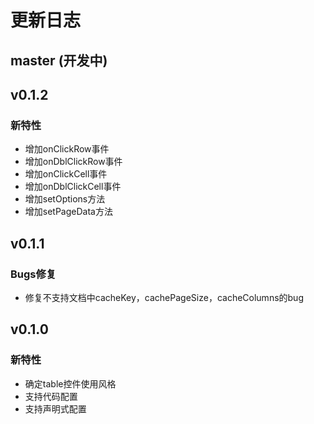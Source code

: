# 更新日志

## master (开发中)


<!-- ## v1.0.4 -->

<!-- ### 新特性 -->
<!-- * 增加对windows汇编器的支持 -->
<!-- * 为xmake create增加一些新的工程模板，支持tbox版本 -->
<!-- * 支持swift代码 -->
<!-- * 针对-v参数，增加错误输出信息 -->
<!-- * 增加apple编译平台：watchos, watchsimulator的编译支持 -->
<!-- * 增加对windows: x64, amd64, x86_amd64架构的编译支持 -->
<!-- * 实现动态库和静态库的快速切换 -->
<!-- * 添加-j/--jobs参数，手动指定是否多任务编译，默认改为单任务编译 -->

<!-- ### 改进 -->
<!-- * 增强`add_files`接口，支持直接添加`*.o/obj/a/lib`文件，并且支持静态库的合并 -->
<!-- * 裁剪xmake的安装过程，移除一些预编译的二进制程序 -->

<!-- ### Bugs修复 -->
<!-- * [#1](https://github.com/waruqi/xmake/issues/4): 修复win7上安装失败问题 -->
<!-- * 修复和增强工具链检测 -->
<!-- * 修复一些安装脚本的bug, 改成外置sudo进行安装 -->
<!-- * 修复linux x86_64下安装失败问题 -->


## v0.1.2

### 新特性
 * 增加onClickRow事件
 * 增加onDblClickRow事件
 * 增加onClickCell事件
 * 增加onDblClickCell事件
 * 增加setOptions方法
 * 增加setPageData方法


## v0.1.1

### Bugs修复
 * 修复不支持文档中cacheKey，cachePageSize，cacheColumns的bug


## v0.1.0

### 新特性
* 确定table控件使用风格
* 支持代码配置
* 支持声明式配置